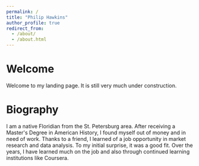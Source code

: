 ```yaml
---
permalink: /
title: "Philip Hawkins"
author_profile: true
redirect_from: 
  - /about/
  - /about.html
---
```

# Welcome
Welcome to my landing page. It is still very much under construction.

# Biography
I am a native Floridian from the St. Petersburg area. After receiving a Master's Degree in American History, I found myself out of money and in need of work. Thanks to a friend, I learned of a job opportunity in market research and data analysis. To my initial surprise, it was a good fit. Over the years, I have learned much on the job and also through continued learning institutions like Coursera.
